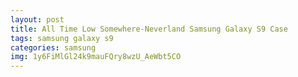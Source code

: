 ```yaml
---
layout: post
title: All Time Low Somewhere-Neverland Samsung Galaxy S9 Case
tags: samsung galaxy s9
categories: samsung
img: 1y6FiMlGl24k9mauFQry8wzU_AeWbt5CO
---
```

